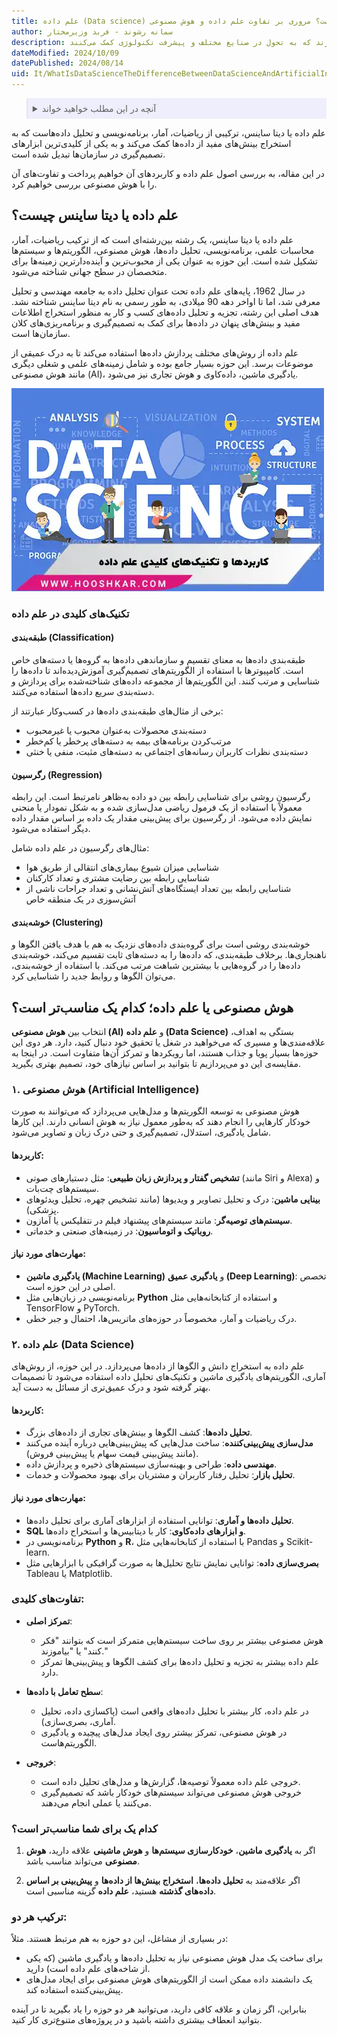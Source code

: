 ```yaml
---
title: علم داده (Data science) چیست؟ مروری بر تفاوت علم داده و هوش مصنوعی
author: سمانه رشوند - فربد وزیرمختار
description: علم داده و هوش مصنوعی دو حوزه مرتبط اما متمایز در دنیای فناوری هستند. هر کدام اهداف، مهارت‌ها و کاربردهای خاص خود را دارند که به تحول در صنایع مختلف و پیشرفت تکنولوژی کمک می‌کنند.
dateModified: 2024/10/09
datePublished: 2024/08/14
uid: It/WhatIsDataScienceTheDifferenceBetweenDataScienceAndArtificialIntelligence
---
```

<blockquote style="background-color:#eeeefc; padding:0.5rem">

<details>
  <summary>آنچه در این مطلب خواهید خواند</summary>
  <ul>
    <li>علم داده یا دیتا ساینس چیست؟</li>
    <li>تکنیک‌های کلیدی در علم داده</li>
    <li>تفاوت‌های بین علم داده و هوش مصنوعی</li>
    <li>هوش مصنوعی یا علم داده؛ کدام یک مناسب‌تر است؟</li>
    <ul>
      <li>۱. هوش مصنوعی (Artificial Intelligence)</li>
      <li>۲. علم داده (Data Science)</li>
      <li>تفاوت‌های کلیدی:</li>
      <li>کدام یک برای شما مناسب‌تر است؟</li>
    </ul>
  </ul>
</details>
</blockquote>


علم داده یا دیتا ساینس، ترکیبی از ریاضیات، آمار، برنامه‌نویسی و تحلیل داده‌هاست که به استخراج بینش‌های مفید از داده‌ها کمک می‌کند و به یکی از کلیدی‌ترین ابزارهای تصمیم‌گیری در سازمان‌ها تبدیل شده است. 

در این مقاله، به بررسی اصول علم داده و کاربردهای آن خواهیم پرداخت و تفاوت‌های آن را با هوش مصنوعی بررسی خواهیم کرد.

## علم داده یا دیتا ساینس چیست؟

علم داده یا دیتا ساینس، یک رشته بین‌رشته‌ای است که از ترکیب ریاضیات، آمار، محاسبات علمی، برنامه‌نویسی، تحلیل داده‌ها، هوش مصنوعی، الگوریتم‌ها و سیستم‌ها تشکیل شده است. این حوزه به عنوان یکی از محبوب‌ترین و آینده‌دارترین زمینه‌ها برای متخصصان در سطح جهانی شناخته می‌شود.

در سال 1962، پایه‌های علم داده تحت عنوان تحلیل داده به جامعه مهندسی و تحلیل معرفی شد، اما تا اواخر دهه 90 میلادی، به طور رسمی به نام دیتا ساینس شناخته نشد. هدف اصلی این رشته، تجزیه و تحلیل داده‌های کسب و کار به منظور استخراج اطلاعات مفید و بینش‌های پنهان در داده‌ها برای کمک به تصمیم‌گیری و برنامه‌ریزی‌های کلان سازمان‌ها است.

علم داده از روش‌های مختلف پردازش داده‌ها استفاده می‌کند تا به درک عمیقی از موضوعات برسد. این حوزه بسیار جامع بوده و شامل زمینه‌های علمی و شغلی دیگری مانند هوش مصنوعی (AI)، یادگیری ماشین، داده‌کاوی و هوش تجاری نیز می‌شود.

![کاربرد ها و تکنیک های کلیدی علم داده](./Images/DataScience.webp)

### تکنیک‌های کلیدی در علم داده

#### طبقه‌بندی (Classification)

طبقه‌بندی داده‌ها به معنای تقسیم و سازماندهی داده‌ها به گروه‌ها یا دسته‌های خاص است. کامپیوترها با استفاده از الگوریتم‌های تصمیم‌گیری آموزش‌دیده‌اند تا داده‌ها را شناسایی و مرتب کنند. این الگوریتم‌ها از مجموعه داده‌های شناخته‌شده برای پردازش و دسته‌بندی سریع داده‌ها استفاده می‌کنند.

برخی از مثال‌های طبقه‌بندی داده‌ها در کسب‌وکار عبارتند از:  
- دسته‌بندی محصولات به‌عنوان محبوب یا غیرمحبوب  
- مرتب‌کردن برنامه‌های بیمه به دسته‌های پرخطر یا کم‌خطر  
- دسته‌بندی نظرات کاربران رسانه‌های اجتماعی به دسته‌های مثبت، منفی یا خنثی  

#### رگرسیون (Regression)

رگرسیون روشی برای شناسایی رابطه بین دو داده به‌ظاهر نامرتبط است. این رابطه معمولاً با استفاده از یک فرمول ریاضی مدل‌سازی شده و به شکل نمودار یا منحنی نمایش داده می‌شود. از رگرسیون برای پیش‌بینی مقدار یک داده بر اساس مقدار داده دیگر استفاده می‌شود.

مثال‌های رگرسیون در علم داده شامل:  
- شناسایی میزان شیوع بیماری‌های انتقالی از طریق هوا  
- شناسایی رابطه بین رضایت مشتری و تعداد کارکنان  
- شناسایی رابطه بین تعداد ایستگاه‌های آتش‌نشانی و تعداد جراحات ناشی از آتش‌سوزی در یک منطقه خاص  

#### خوشه‌بندی (Clustering)

خوشه‌بندی روشی است برای گروه‌بندی داده‌های نزدیک به هم با هدف یافتن الگوها و ناهنجاری‌ها. برخلاف طبقه‌بندی، که داده‌ها را به دسته‌های ثابت تقسیم می‌کند، خوشه‌بندی داده‌ها را در گروه‌هایی با بیشترین شباهت مرتب می‌کند. با استفاده از خوشه‌بندی، می‌توان الگوها و روابط جدید را شناسایی کرد.

## هوش مصنوعی یا علم داده؛ کدام یک مناسب‌تر است؟

انتخاب بین **هوش مصنوعی (AI)** و **علم داده (Data Science)** بستگی به اهداف، علاقه‌مندی‌ها و مسیری که می‌خواهید در شغل یا تحقیق خود دنبال کنید، دارد. هر دوی این حوزه‌ها بسیار پویا و جذاب هستند، اما رویکردها و تمرکز آن‌ها متفاوت است. در اینجا به مقایسه‌ی این دو می‌پردازیم تا بتوانید بر اساس نیازهای خود، تصمیم بهتری بگیرید.

### ۱. هوش مصنوعی (Artificial Intelligence)
هوش مصنوعی به توسعه الگوریتم‌ها و مدل‌هایی می‌پردازد که می‌توانند به صورت خودکار کارهایی را انجام دهند که به‌طور معمول نیاز به هوش انسانی دارند. این کارها شامل یادگیری، استدلال، تصمیم‌گیری و حتی درک زبان و تصاویر می‌شود.

#### کاربردها:
- **تشخیص گفتار و پردازش زبان طبیعی**: مثل دستیارهای صوتی (مانند Siri و Alexa) و سیستم‌های چت‌بات.
- **بینایی ماشین**: درک و تحلیل تصاویر و ویدیوها (مانند تشخیص چهره، تحلیل ویدئوهای پزشکی).
- **سیستم‌های توصیه‌گر**: مانند سیستم‌های پیشنهاد فیلم در نتفلیکس یا آمازون.
- **روباتیک و اتوماسیون**: در زمینه‌های صنعتی و خدماتی.

#### مهارت‌های مورد نیاز:
- **یادگیری ماشین (Machine Learning)** و **یادگیری عمیق (Deep Learning)**: تخصص اصلی در این حوزه است.
- برنامه‌نویسی در زبان‌هایی مثل **Python** و استفاده از کتابخانه‌هایی مثل TensorFlow و PyTorch.
- درک ریاضیات و آمار، مخصوصاً در حوزه‌های ماتریس‌ها، احتمال و جبر خطی.

### ۲. علم داده (Data Science)
علم داده به استخراج دانش و الگوها از داده‌ها می‌پردازد. در این حوزه، از روش‌های آماری، الگوریتم‌های یادگیری ماشین و تکنیک‌های تحلیل داده استفاده می‌شود تا تصمیمات بهتر گرفته شود و درک عمیق‌تری از مسائل به دست آید.

#### کاربردها:
- **تحلیل داده‌ها**: کشف الگوها و بینش‌های تجاری از داده‌های بزرگ.
- **مدل‌سازی پیش‌بینی‌کننده**: ساخت مدل‌هایی که پیش‌بینی‌هایی درباره آینده می‌کنند (مانند پیش‌بینی قیمت سهام یا پیش‌بینی فروش).
- **مهندسی داده**: طراحی و بهینه‌سازی سیستم‌های ذخیره و پردازش داده.
- **تحلیل بازار**: تحلیل رفتار کاربران و مشتریان برای بهبود محصولات و خدمات.

#### مهارت‌های مورد نیاز:
- **تحلیل داده‌ها و آماری**: توانایی استفاده از ابزارهای آماری برای تحلیل داده‌ها.
- **SQL و ابزارهای داده‌کاوی**: کار با دیتابیس‌ها و استخراج داده‌ها.
- برنامه‌نویسی در **Python** و **R**، با استفاده از کتابخانه‌هایی مثل Pandas و Scikit-learn.
- **بصری‌سازی داده**: توانایی نمایش نتایج تحلیل‌ها به صورت گرافیکی با ابزارهایی مثل Tableau یا Matplotlib.

### تفاوت‌های کلیدی:
- **تمرکز اصلی**: 
  - هوش مصنوعی بیشتر بر روی ساخت سیستم‌هایی متمرکز است که بتوانند "فکر کنند" یا "بیاموزند."
  - علم داده بیشتر به تجزیه و تحلیل داده‌ها برای کشف الگوها و پیش‌بینی‌ها تمرکز دارد.
  
- **سطح تعامل با داده‌ها**:
  - در علم داده، کار بیشتر با تحلیل داده‌های واقعی است (پاکسازی داده، تحلیل آماری، بصری‌سازی).
  - در هوش مصنوعی، تمرکز بیشتر روی ایجاد مدل‌های پیچیده و یادگیری الگوریتم‌هاست.

- **خروجی**:
  - خروجی علم داده معمولاً توصیه‌ها، گزارش‌ها و مدل‌های تحلیل داده است.
  - خروجی هوش مصنوعی می‌تواند سیستم‌های خودکار باشد که تصمیم‌گیری می‌کنند یا عملی انجام می‌دهند.

### کدام یک برای شما مناسب‌تر است؟

1. اگر به **یادگیری ماشین**، **خودکارسازی سیستم‌ها** و **هوش ماشینی** علاقه دارید، **هوش مصنوعی** می‌تواند مناسب باشد.
   
2. اگر علاقه‌مند به **تحلیل داده‌ها**، **استخراج بینش‌ها از داده‌ها** و **پیش‌بینی بر اساس داده‌های گذشته** هستید، **علم داده** گزینه مناسبی است.

### ترکیب هر دو:
در بسیاری از مشاغل، این دو حوزه به هم مرتبط هستند. مثلاً:
- برای ساخت یک مدل هوش مصنوعی نیاز به تحلیل داده‌ها و یادگیری ماشین (که یکی از شاخه‌های علم داده است) دارید.
- یک دانشمند داده ممکن است از الگوریتم‌های هوش مصنوعی برای ایجاد مدل‌های پیش‌بینی‌کننده استفاده کند.

بنابراین، اگر زمان و علاقه کافی دارید، می‌توانید هر دو حوزه را یاد بگیرید تا در آینده بتوانید انعطاف بیشتری داشته باشید و در پروژه‌های متنوع‌تری کار کنید.
